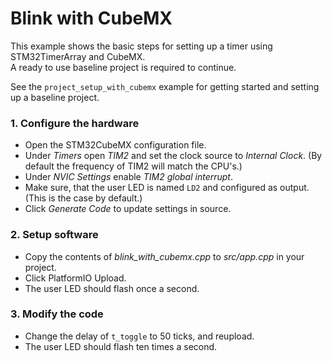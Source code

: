 # Blink with CubeMX
This example shows the basic steps for setting up a timer using STM32TimerArray and CubeMX.\
A ready to use baseline project is required to continue.

See the `project_setup_with_cubemx` example for getting started and setting up a baseline project.

### 1. Configure the hardware
- Open the STM32CubeMX configuration file.
- Under *Timers* open *TIM2* and set the clock source to *Internal Clock*. (By default the frequency of TIM2 will match the CPU's.)
- Under *NVIC Settings* enable *TIM2 global interrupt*.
- Make sure, that the user LED is named `LD2` and configured as output. (This is the case by default.)
- Click *Generate Code* to update settings in source.

### 2. Setup software
- Copy the contents of *blink_with_cubemx.cpp* to *src/app.cpp* in your project.
- Click PlatformIO Upload.
- The user LED should flash once a second.

### 3. Modify the code
- Change the delay of `t_toggle` to 50 ticks, and reupload.
- The user LED should flash ten times a second.
